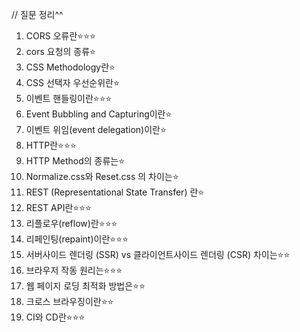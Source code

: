 // 질문 정리^^
1. CORS 오류란⭐️⭐️⭐️
2. cors 요청의 종류⭐️
3. CSS Methodology란⭐️
4. CSS 선택자 우선순위란⭐️
5. 이벤트 핸들링이란⭐️⭐️⭐️
6. Event Bubbling and Capturing이란⭐️
7. 이벤트 위임(event delegation)이란⭐️
8. HTTP란⭐️⭐️⭐️
9. HTTP Method의 종류는⭐️
10. Normalize.css와 Reset.css 의 차이는⭐️
11. REST (Representational State Transfer) 란⭐️
12. REST API란⭐️⭐️⭐️
13. 리플로우(reflow)란⭐️⭐️⭐️
14. 리페인팅(repaint)이란⭐️⭐️⭐️
15. 서버사이드 렌더링 (SSR) vs 클라이언트사이드 렌더링 (CSR) 차이는⭐️⭐️
16. 브라우저 작동 원리는⭐️⭐️⭐️
17. 웹 페이지 로딩 최적화 방법은⭐️⭐️
18. 크로스 브라우징이란⭐️⭐️
19. CI와 CD란⭐️⭐️⭐️

